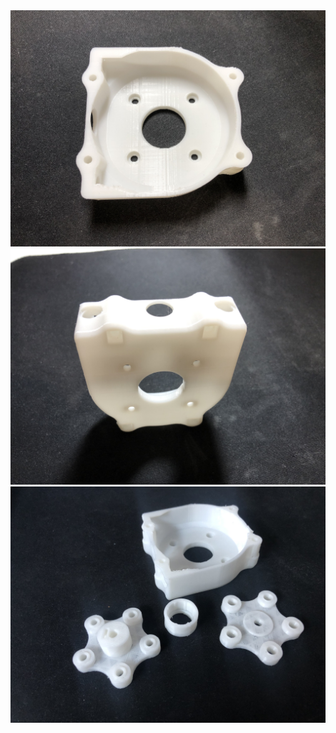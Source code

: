 
<img src="obudowa_zdjęcie1.JPG" alt="drawing" width="1000"/>

<img src="obudowa_zdjęcie2.JPG" alt="drawing" width="1000"/>


<img src="części.JPG" alt="drawing" width="1000"/>
